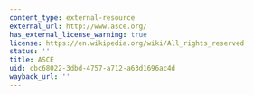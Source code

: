 ```yaml
---
content_type: external-resource
external_url: http://www.asce.org/
has_external_license_warning: true
license: https://en.wikipedia.org/wiki/All_rights_reserved
status: ''
title: ASCE
uid: cbc68022-3dbd-4757-a712-a63d1696ac4d
wayback_url: ''
---
```

